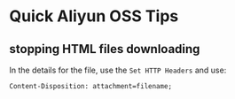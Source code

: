 # Quick Aliyun OSS Tips

## stopping HTML files downloading

In the details for the file, use the `Set HTTP Headers` and use:

```
Content-Disposition: attachment=filename;
```

